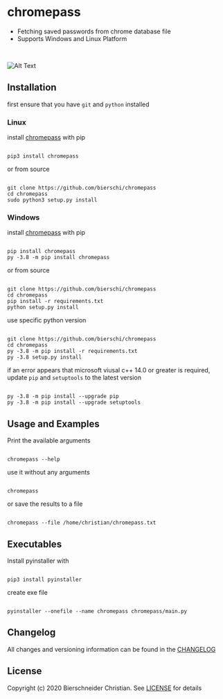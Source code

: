 # chromepass
- Fetching saved passwords from chrome database file
- Supports Windows and Linux Platform

<br>

![Alt Text](chromepass.gif)


## Installation

first ensure that you have `git` and `python` installed

### Linux
install [chromepass](https://pypi.org/project/chromepass/) with pip
<pre><code>
pip3 install chromepass
</code></pre>

or from source
<pre><code>
git clone https://github.com/bierschi/chromepass
cd chromepass
sudo python3 setup.py install
</code></pre>

### Windows

install [chromepass](https://pypi.org/project/chromepass/) with pip
<pre><code>
pip install chromepass
py -3.8 -m pip install chromepass
</code></pre>

or from source
<pre><code>
git clone https://github.com/bierschi/chromepass
cd chromepass
pip install -r requirements.txt
python setup.py install
</code></pre>

use specific python version
<pre><code>
git clone https://github.com/bierschi/chromepass
cd chromepass
py -3.8 -m pip install -r requirements.txt
py -3.8 setup.py install
</code></pre>

if an error appears that microsoft viusal c++ 14.0 or greater is required, update `pip` and `setuptools` to the latest version
<pre><code>
py -3.8 -m pip install --upgrade pip
py -3.8 -m pip install --upgrade setuptools
</code></pre>

## Usage and Examples
Print the available arguments
<pre><code>
chromepass --help
</code></pre>
use it without any arguments
<pre><code>
chromepass
</code></pre>
or save the results to a file
<pre><code>
chromepass --file /home/christian/chromepass.txt
</code></pre>

## Executables

Install pyinstaller with

<pre><code>
pip3 install pyinstaller
</code></pre>

create exe file
<pre><code>
pyinstaller --onefile --name chromepass chromepass/main.py
</code></pre>

## Changelog
All changes and versioning information can be found in the [CHANGELOG](https://github.com/bierschi/chromepass/blob/master/CHANGELOG.rst)

## License
Copyright (c) 2020 Bierschneider Christian. See [LICENSE](https://github.com/bierschi/chromepass/blob/master/LICENSE)
for details
